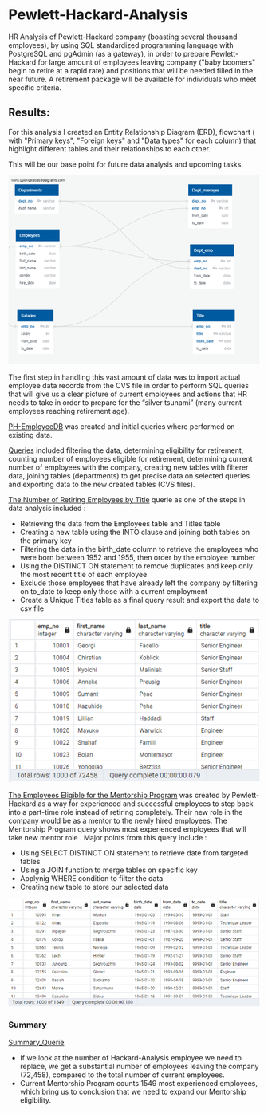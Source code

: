 # Pewlett-Hackard-Analysis
HR Analysis of Pewlett-Hackard company (boasting several thousand employees), by using SQL standardized programming language with PostgreSQL and pgAdmin (as a gateway), in order to prepare Pewlett-Hackard  for large amount of employees leaving company ("baby boomers" begin to retire at a rapid rate) and positions that will be  needed  filled in the near future. A retirement package will be available for individuals who meet specific criteria.

## Results:
For this analysis I created an Entity Relationship Diagram (ERD), flowchart ( with "Primary keys", "Foreign keys" and "Data types" for each column) that highlight different tables and their relationships to each other.

This will be our base point for future data analysis and upcoming tasks.


![This is an image](https://github.com/MilosPopov007/Pewlett-Hackard-Analysis/blob/main/EmployeeDB.png)

The first step in handling this vast amount of data was to import actual employee data records from the CVS file  in order to perform SQL queries that will give us a clear picture of current employees and actions that HR needs to take in order to prepare  for the “silver tsunami” (many current employees reaching retirement age).

[PH-EmployeeDB](https://github.com/MilosPopov007/Pewlett-Hackard-Analysis/blob/main/schema.sql) was created and initial queries where performed on existing data.

[Queries](https://github.com/MilosPopov007/Pewlett-Hackard-Analysis/blob/main/queries.sql) included filtering the data, determining eligibility for retirement, counting number of employees eligible for retirement, determining current number of employees with the company, creating new tables with filterer data, joining tables (departments) to get precise data on selected queries and exporting data to the new created tables (CVS files).

[The Number of Retiring Employees by Title](https://github.com/MilosPopov007/Pewlett-Hackard-Analysis/blob/main/Employee_Database_challenge.sql) querie as one of the steps in data analysis included :
* Retrieving  the data from  the Employees table and  Titles table
* Creating  a new table using the INTO clause and  joining both tables on the primary key
* Filtering  the data in the birth_date column to retrieve the employees who were born between 1952 and 1955, then order by the employee number
* Using the DISTINCT ON statement to remove  duplicates and keep only the most recent title of each employee
* Exclude those employees that have already left the company by filtering on to_date to keep only those with a current employment 
* Create a Unique Titles table as a final query result and export the data to csv file

![This is an image](https://github.com/MilosPopov007/Pewlett-Hackard-Analysis/blob/main/The_Number_Retiring_%20Employees_by_Title.png)

[The Employees Eligible for the Mentorship Program](https://github.com/MilosPopov007/Pewlett-Hackard-Analysis/blob/main/Employee_Database_challenge.sql) was created by Pewlett-Hackard as a way for experienced and successful employees to step back into a part-time role instead of retiring completely. Their new role in the company would be as a mentor to the newly hired employees. The Mentorship Program query shows most experienced employees that will take new mentor role . Major points from this query include :
* Using  SELECT DISTINCT ON statement to retrieve date from targeted tables
* Using a JOIN function to merge tables on specific key
* Applynig  WHERE condition to filter the data
* Creating new table to store our selected data


![This is an image](https://github.com/MilosPopov007/Pewlett-Hackard-Analysis/blob/main/Mentorship_Eligibility.png)

### Summary

[Summary_Querie](https://github.com/MilosPopov007/Pewlett-Hackard-Analysis/blob/main/Queries/Summary_Querie.sql)
* If we look at the number of Hackard-Analysis employee we need to replace, we get a substantial number of employees leaving the company (72,458), compared to the total number of current employees.
* Current  Mentorship Program counts 1549 most experienced employees, which  bring us to conclusion that we need to expand our Mentorship eligibility.
